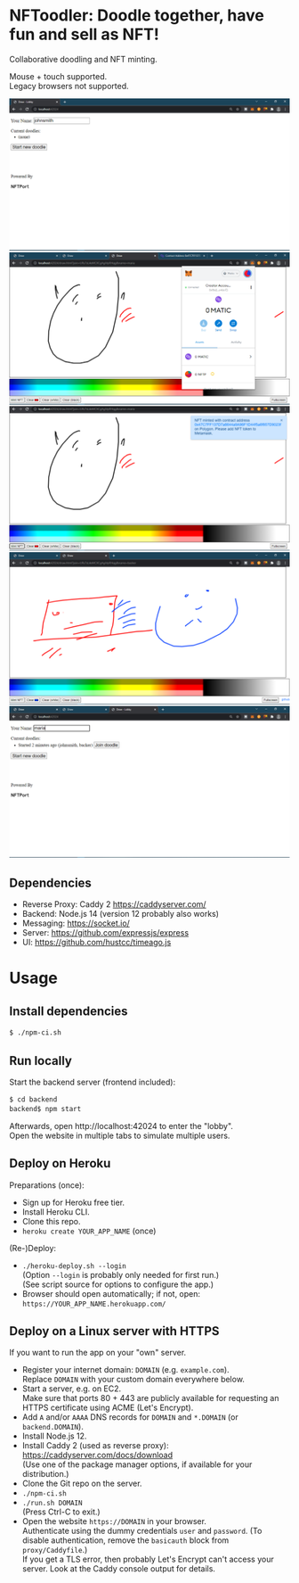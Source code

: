 # NFToodler: Doodle together, have fun and sell as NFT!

Collaborative doodling and NFT minting.

Mouse + touch supported.  
Legacy browsers not supported.

![Lobby](_docs/Screen%201.PNG)  
![Login with Metamask](_docs/Screen%2012.PNG)  
![Mint NFT](_docs/Screen%209.PNG)  
![Drawing session](_docs/Screen%205.PNG)
![Join Doodle session](_docs/Screen%206.PNG)

## Dependencies
* Reverse Proxy: Caddy 2 https://caddyserver.com/
* Backend: Node.js 14 (version 12 probably also works)
* Messaging: https://socket.io/
* Server: https://github.com/expressjs/express
* UI: https://github.com/hustcc/timeago.js

# Usage
## Install dependencies
```sh
$ ./npm-ci.sh
```

## Run locally
Start the backend server (frontend included):

```sh
$ cd backend
backend$ npm start
```

Afterwards, open http://localhost:42024 to enter the "lobby".  
Open the website in multiple tabs to simulate multiple users.

## Deploy on Heroku
Preparations (once):

* Sign up for Heroku free tier.
* Install Heroku CLI.
* Clone this repo.
* `heroku create YOUR_APP_NAME` (once)

(Re-)Deploy:

* `./heroku-deploy.sh --login`  
  (Option `--login` is probably only needed for first run.)  
  (See script source for options to configure the app.)
* Browser should open automatically; if not, open: `https://YOUR_APP_NAME.herokuapp.com/`

## Deploy on a Linux server with HTTPS
If you want to run the app on your "own" server.

* Register your internet domain: `DOMAIN` (e.g. `example.com`).  
  Replace `DOMAIN` with your custom domain everywhere below.
* Start a server, e.g. on EC2.  
  Make sure that ports 80 + 443 are publicly available for requesting an HTTPS certificate using ACME (Let's Encrypt).
* Add `A` and/or `AAAA` DNS records for `DOMAIN` and `*.DOMAIN` (or `backend.DOMAIN`).
* Install Node.js 12.
* Install Caddy 2 (used as reverse proxy): https://caddyserver.com/docs/download  
  (Use one of the package manager options, if available for your distribution.)
* Clone the Git repo on the server.
* `./npm-ci.sh`
* `./run.sh DOMAIN`  
  (Press Ctrl-C to exit.)
* Open the website `https://DOMAIN` in your browser.  
  Authenticate using the dummy credentials `user` and `password`. (To disable authentication, remove the `basicauth` block from `proxy/Caddyfile`.)  
  If you get a TLS error, then probably Let's Encrypt can't access your server. Look at the Caddy console output for details.
